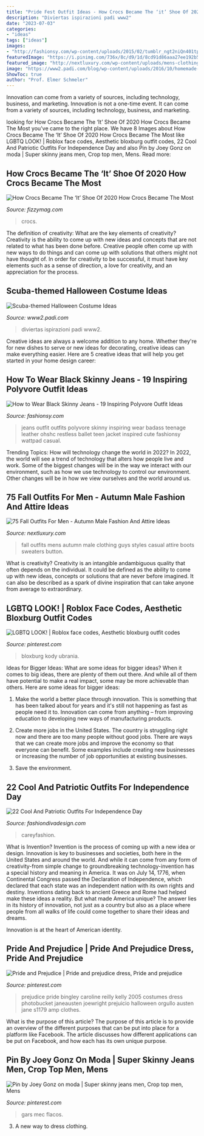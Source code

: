 ```yaml
---
title: "Pride Fest Outfit Ideas - How Crocs Became The ‘it’ Shoe Of 2020 How Crocs Became The Most"
description: "Diviertas ispirazioni padi www2"
date: "2023-07-03"
categories:
- "ideas"
tags: ["ideas"]
images:
- "http://fashionsy.com/wp-content/uploads/2015/02/tumblr_ngt2niQn401tp1dfbo1_500.jpg"
featuredImage: "https://i.pinimg.com/736x/8c/d9/1d/8cd91d86aaa27ee192b5555beec5a727--movie-costumes-halloween-costumes.jpg"
featured_image: "http://nextluxury.com/wp-content/uploads/mens-clothing-fall-outfits-styles.jpg"
image: "https://www2.padi.com/blog/wp-content/uploads/2016/10/homemade-jellyfish-costume-745x1024.jpg"
ShowToc: true
author: "Prof. Elmer Schmeler"
---
```



Innovation can come from a variety of sources, including technology, business, and marketing.
Innovation is not a one-time event. It can come from a variety of sources, including technology, business, and marketing.

	

		
looking for How Crocs Became The ‘It’ Shoe Of 2020 How Crocs Became The Most you've came to the right place. We have 8 Images about How Crocs Became The ‘It’ Shoe Of 2020 How Crocs Became The Most like LGBTQ LOOK! | Roblox face codes, Aesthetic bloxburg outfit codes, 22 Cool And Patriotic Outfits For Independence Day and also Pin by Joey Gonz on moda | Super skinny jeans men, Crop top men, Mens. Read more:
		
    
## How Crocs Became The ‘It’ Shoe Of 2020 How Crocs Became The Most

<img loading=lazy src="http://fizzymag.com/uploads/article/inside_top_image/cc938668-503e-471b-9afa-9afcbf259bd5/fizzy-editorial-crocs-14.jpg" onerror="this.onerror=null;this.src='https://tse3.mm.bing.net/th?id=OIP.xbE7NTB7tAoACWA_0Tv33gHaFj&amp;pid=15.1';" alt="How Crocs Became The ‘It’ Shoe Of 2020 How Crocs Became The Most">

_Source: fizzymag.com_

>crocs. 

	

The definition of creativity: What are the key elements of creativity?
Creativity is the ability to come up with new ideas and concepts that are not related to what has been done before. Creative people often come up with new ways to do things and can come up with solutions that others might not have thought of. In order for creativity to be successful, it must have key elements such as a sense of direction, a love for creativity, and an appreciation for the process.

    
## Scuba-themed Halloween Costume Ideas

<img loading=lazy src="https://www2.padi.com/blog/wp-content/uploads/2016/10/homemade-jellyfish-costume-745x1024.jpg" onerror="this.onerror=null;this.src='https://tse2.mm.bing.net/th?id=OIP.oZPdch7PWXfa0gwIJc15JwHaKL&amp;pid=15.1';" alt="Scuba-themed Halloween Costume Ideas">

_Source: www2.padi.com_

>diviertas ispirazioni padi www2. 

	

Creative ideas are always a welcome addition to any home. Whether they're for new dishes to serve or new ideas for decorating, creative ideas can make everything easier. Here are 5 creative ideas that will help you get started in your home design career: 

    
## How To Wear Black Skinny Jeans - 19 Inspiring Polyvore Outfit Ideas

<img loading=lazy src="http://fashionsy.com/wp-content/uploads/2015/02/tumblr_ngt2niQn401tp1dfbo1_500.jpg" onerror="this.onerror=null;this.src='https://tse2.mm.bing.net/th?id=OIP.qsOpTRyCW2O3POxJ9aK8mAHaKN&amp;pid=15.1';" alt="How to Wear Black Skinny Jeans - 19 Inspiring Polyvore Outfit Ideas">

_Source: fashionsy.com_

>jeans outfit outfits polyvore skinny inspiring wear badass teenage leather ohshc restless ballet teen jacket inspired cute fashionsy wattpad casual. 

	

Trending Topics: How will technology change the world in 2022?
In 2022, the world will see a trend of technology that alters how people live and work. Some of the biggest changes will be in the way we interact with our environment, such as how we use technology to control our environment. Other changes will be in how we view ourselves and the world around us.

    
## 75 Fall Outfits For Men - Autumn Male Fashion And Attire Ideas

<img loading=lazy src="http://nextluxury.com/wp-content/uploads/mens-clothing-fall-outfits-styles.jpg" onerror="this.onerror=null;this.src='https://tse2.mm.bing.net/th?id=OIP.tXz3dVDtbynsAouPxxlT3AAAAA&amp;pid=15.1';" alt="75 Fall Outfits For Men - Autumn Male Fashion And Attire Ideas">

_Source: nextluxury.com_

>fall outfits mens autumn male clothing guys styles casual attire boots sweaters button. 

	

What is creativity?
Creativity is an intangible andambiguous quality that often depends on the individual. It could be defined as the ability to come up with new ideas, concepts or solutions that are never before imagined. It can also be described as a spark of divine inspiration that can take anyone from average to extraordinary.

    
## LGBTQ LOOK! | Roblox Face Codes, Aesthetic Bloxburg Outfit Codes

<img loading=lazy src="https://i.pinimg.com/736x/45/b6/11/45b6111987877f87ba117b53349d49da.jpg" onerror="this.onerror=null;this.src='https://tse3.mm.bing.net/th?id=OIP.2Fm5iIs7V2GqeGhJwf5vbgHaF7&amp;pid=15.1';" alt="LGBTQ LOOK! | Roblox face codes, Aesthetic bloxburg outfit codes">

_Source: pinterest.com_

>bloxburg kody ubrania. 

	

Ideas for Bigger Ideas: What are some ideas for bigger ideas?
When it comes to big ideas, there are plenty of them out there. And while all of them have potential to make a real impact, some may be more achievable than others. Here are some ideas for bigger ideas:
1. Make the world a better place through innovation. This is something that has been talked about for years and it's still not happening as fast as people need it to. Innovation can come from anything – from improving education to developing new ways of manufacturing products.

2. Create more jobs in the United States. The country is struggling right now and there are too many people without good jobs. There are ways that we can create more jobs and improve the economy so that everyone can benefit. Some examples include creating new businesses or increasing the number of job opportunities at existing businesses.

3. Save the environment.

    
## 22 Cool And Patriotic Outfits For Independence Day

<img loading=lazy src="https://www.fashiondivadesign.com/wp-content/uploads/2014/06/7502420644_a7ed84a40e_b.jpg" onerror="this.onerror=null;this.src='https://tse1.mm.bing.net/th?id=OIP.7PNKciU3qi-6LZajfm0jlwHaJ4&amp;pid=15.1';" alt="22 Cool And Patriotic Outfits For Independence Day">

_Source: fashiondivadesign.com_

>careyfashion. 

	

What is Invention?
Invention is the process of coming up with a new idea or design. Innovation is key to businesses and societies, both here in the United States and around the world. And while it can come from any form of creativity-from simple change to groundbreaking technology-invention has a special history and meaning in America.
It was on July 14, 1776, when Continental Congress passed the Declaration of Independence, which declared that each state was an independent nation with its own rights and destiny. Inventions dating back to ancient Greece and Rome had helped make these ideas a reality. But what made America unique? The answer lies in its history of innovation, not just as a country but also as a place where people from all walks of life could come together to share their ideas and dreams.

Innovation is at the heart of American identity.

    
## Pride And Prejudice | Pride And Prejudice Dress, Pride And Prejudice

<img loading=lazy src="https://i.pinimg.com/736x/8c/d9/1d/8cd91d86aaa27ee192b5555beec5a727--movie-costumes-halloween-costumes.jpg" onerror="this.onerror=null;this.src='https://tse2.mm.bing.net/th?id=OIP.P4E6ImLDtlGl3RRPWnfVFgHaKf&amp;pid=15.1';" alt="Pride and Prejudice | Pride and prejudice dress, Pride and prejudice">

_Source: pinterest.com_

>prejudice pride bingley caroline reilly kelly 2005 costumes dress photobucket janeausten joewright prejuicio halloween orgullo austen jane s1179 amp clothes. 

	

What is the purpose of this article?
The purpose of this article is to provide an overview of the different purposes that can be put into place for a platform like Facebook. The article discusses how different applications can be put on Facebook, and how each has its own unique purpose.

    
## Pin By Joey Gonz On Moda | Super Skinny Jeans Men, Crop Top Men, Mens

<img loading=lazy src="https://i.pinimg.com/736x/c8/1f/69/c81f69db64e68b6f14728f5f61b6bf9a.jpg" onerror="this.onerror=null;this.src='https://tse1.mm.bing.net/th?id=OIP.IKfu7lJC0opodCB3n3JP_gHaLW&amp;pid=15.1';" alt="Pin by Joey Gonz on moda | Super skinny jeans men, Crop top men, Mens">

_Source: pinterest.com_

>gars mec flacos. 

	

3. A new way to dress clothing.

